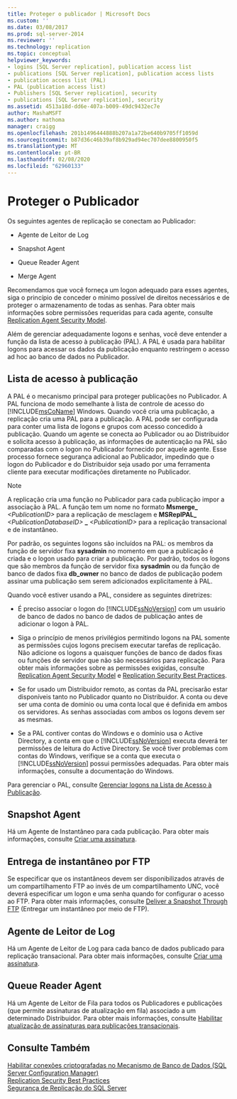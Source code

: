 ```yaml
---
title: Proteger o publicador | Microsoft Docs
ms.custom: ''
ms.date: 03/08/2017
ms.prod: sql-server-2014
ms.reviewer: ''
ms.technology: replication
ms.topic: conceptual
helpviewer_keywords:
- logins [SQL Server replication], publication access list
- publications [SQL Server replication], publication access lists
- publication access list (PAL)
- PAL (publication access list)
- Publishers [SQL Server replication], security
- publications [SQL Server replication], security
ms.assetid: 4513a18d-dd6e-407a-b009-49dc9432ec7e
author: MashaMSFT
ms.author: mathoma
manager: craigg
ms.openlocfilehash: 201b1496444888b207a1a72be640b9705ff1059d
ms.sourcegitcommit: b87d36c46b39af8b929ad94ec707dee8800950f5
ms.translationtype: MT
ms.contentlocale: pt-BR
ms.lasthandoff: 02/08/2020
ms.locfileid: "62960133"
---
```

# <a name="secure-the-publisher"></a>Proteger o Publicador
  Os seguintes agentes de replicação se conectam ao Publicador:  
  
-   Agente de Leitor de Log  
  
-   Snapshot Agent  
  
-   Queue Reader Agent  
  
-   Merge Agent  
  
 Recomendamos que você forneça um logon adequado para esses agentes, siga o princípio de conceder o mínimo possível de direitos necessários e de proteger o armazenamento de todas as senhas. Para obter mais informações sobre permissões requeridas para cada agente, consulte [Replication Agent Security Model](replication-agent-security-model.md).  
  
 Além de gerenciar adequadamente logons e senhas, você deve entender a função da lista de acesso à publicação (PAL). A PAL é usada para habilitar logons para acessar os dados da publicação enquanto restringem o acesso ad hoc ao banco de dados no Publicador.  
  
## <a name="publication-access-list"></a>Lista de acesso à publicação  
 A PAL é o mecanismo principal para proteger publicações no Publicador. A PAL funciona de modo semelhante à lista de controle de acesso do [!INCLUDE[msCoName](../../../includes/msconame-md.md)] Windows. Quando você cria uma publicação, a replicação cria uma PAL para a publicação. A PAL pode ser configurada para conter uma lista de logons e grupos com acesso concedido à publicação. Quando um agente se conecta ao Publicador ou ao Distribuidor e solicita acesso à publicação, as informações de autenticação na PAL são comparadas com o logon no Publicador fornecido por aquele agente. Esse processo fornece segurança adicional ao Publicador, impedindo que o logon do Publicador e do Distribuidor seja usado por uma ferramenta cliente para executar modificações diretamente no Publicador.  
  
> [!NOTE]  
>  A replicação cria uma função no Publicador para cada publicação impor a associação à PAL. A função tem um nome no formato **Msmerge_** _\<PublicationID>_ para a replicação de mesclagem e **MSReplPAL_** _\<PublicationDatabaseID>_ **_** _\<PublicationID>_ para a replicação transacional e de instantâneo.  
  
 Por padrão, os seguintes logons são incluídos na PAL: os membros da função de servidor fixa **sysadmin** no momento em que a publicação é criada e o logon usado para criar a publicação. Por padrão, todos os logons que são membros da função de servidor fixa **sysadmin** ou da função de banco de dados fixa **db_owner** no banco de dados de publicação podem assinar uma publicação sem serem adicionados explicitamente à PAL.  
  
 Quando você estiver usando a PAL, considere as seguintes diretrizes:  
  
-   É preciso associar o logon do [!INCLUDE[ssNoVersion](../../../includes/ssnoversion-md.md)] com um usuário de banco de dados no banco de dados de publicação antes de adicionar o logon à PAL.  
  
-   Siga o princípio de menos privilégios permitindo logons na PAL somente as permissões cujos logons precisem executar tarefas de replicação. Não adicione os logons a quaisquer funções de banco de dados fixas ou funções de servidor que não são necessários para replicação. Para obter mais informações sobre as permissões exigidas, consulte [Replication Agent Security Model](replication-agent-security-model.md) e [Replication Security Best Practices](replication-security-best-practices.md).  
  
-   Se for usado um Distribuidor remoto, as contas da PAL precisarão estar disponíveis tanto no Publicador quanto no Distribuidor. A conta ou deve ser uma conta de domínio ou uma conta local que é definida em ambos os servidores. As senhas associadas com ambos os logons devem ser as mesmas.  
  
-   Se a PAL contiver contas do Windows e o domínio usa o Active Directory, a conta em que o [!INCLUDE[ssNoVersion](../../../includes/ssnoversion-md.md)] executa deverá ter permissões de leitura do Active Directory. Se você tiver problemas com contas do Windows, verifique se a conta que executa o [!INCLUDE[ssNoVersion](../../../includes/ssnoversion-md.md)] possui permissões adequadas. Para obter mais informações, consulte a documentação do Windows.  
  
 Para gerenciar o PAL, consulte [Gerenciar logons na Lista de Acesso à Publicação](manage-logins-in-the-publication-access-list.md).  
  
## <a name="snapshot-agent"></a>Snapshot Agent  
 Há um Agente de Instantâneo para cada publicação. Para obter mais informações, consulte [Criar uma assinatura](../publish/create-a-publication.md).  
  
## <a name="ftp-snapshot-delivery"></a>Entrega de instantâneo por FTP  
 Se especificar que os instantâneos devem ser disponibilizados através de um compartilhamento FTP ao invés de um compartilhamento UNC, você deverá especificar um logon e uma senha quando for configurar o acesso ao FTP. Para obter mais informações, consulte [Deliver a Snapshot Through FTP](../publish/deliver-a-snapshot-through-ftp.md) (Entregar um instantâneo por meio de FTP).  
  
## <a name="log-reader-agent"></a>Agente de Leitor de Log  
 Há um Agente de Leitor de Log para cada banco de dados publicado para replicação transacional. Para obter mais informações, consulte [Criar uma assinatura](../publish/create-a-publication.md).  
  
## <a name="queue-reader-agent"></a>Queue Reader Agent  
 Há um Agente de Leitor de Fila para todos os Publicadores e publicações (que permite assinaturas de atualização em fila) associado a um determinado Distribuidor. Para obter mais informações, consulte [Habilitar atualização de assinaturas para publicações transacionais](../publish/enable-updating-subscriptions-for-transactional-publications.md).  
  
## <a name="see-also"></a>Consulte Também  
 [Habilitar conexões criptografadas no Mecanismo de Banco de Dados &#40;SQL Server Configuration Manager&#41;](../../../database-engine/configure-windows/enable-encrypted-connections-to-the-database-engine.md)   
 [Replication Security Best Practices](replication-security-best-practices.md)   
 [Segurança de Replicação do SQL Server](view-and-modify-replication-security-settings.md)  
  
  
